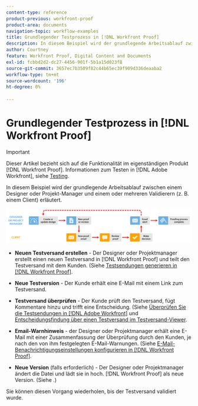 ```yaml
---
content-type: reference
product-previous: workfront-proof
product-area: documents
navigation-topic: workflow-examples
title: Grundlegender Testprozess in [!DNL Workfront Proof]
description: In diesem Beispiel wird der grundlegende Arbeitsablauf zwischen einem Designer oder Projekt-Manager und einem oder mehreren Validierern (z. B. einem Client) erläutert.
author: Courtney
feature: Workfront Proof, Digital Content and Documents
exl-id: fcbbd2d2-dc27-4456-901f-5b1a15d023f8
source-git-commit: 3657ec7b3509f82c44b65ec39f909d336deaaba2
workflow-type: tm+mt
source-wordcount: '196'
ht-degree: 0%

---
```


# Grundlegender Testprozess in [!DNL Workfront Proof]

>[!IMPORTANT]
>
>Dieser Artikel bezieht sich auf die Funktionalität im eigenständigen Produkt [!DNL Workfront Proof]. Informationen zum Testen in [!DNL Adobe Workfront], siehe [Testing](../../../review-and-approve-work/proofing/proofing.md).

In diesem Beispiel wird der grundlegende Arbeitsablauf zwischen einem Designer oder Projekt-Manager und einem oder mehreren Validierern (z. B. einem Client) erläutert.

![basic_workflow.png](assets/basic_workflow.png)

* **Neuen Testversand erstellen** - Der Designer oder Projektmanager erstellt einen neuen Testversand in [!DNL Workfront Proof] und teilt den Testversand mit dem Kunden. (Siehe [Testsendungen generieren in [!DNL Workfront Proof]](../../../workfront-proof/wp-work-proofsfiles/create-proofs-and-files/generate-proofs.md).

* **Neue Testversion** - Der Kunde erhält eine E-Mail mit einem Link zum Testversand.

* **Testversand überprüfen** - Der Kunde prüft den Testversand, fügt Kommentare hinzu und trifft eine Entscheidung. (Siehe [Überprüfen Sie die Testsendungen in [!DNL Adobe Workfront]](../../../review-and-approve-work/proofing/reviewing-proofs-within-workfront/review-proofs-in-wf.md) und [Entscheidungsfindung über einen Testversand im Testversand-Viewer](../../../review-and-approve-work/proofing/reviewing-proofs-within-workfront/make-a-decision-on-a-proof/make-decisions-on-proof.md).

* **Email-Warnhinweis** - der Designer oder Projektmanager erhält eine E-Mail mit einer Zusammenfassung der Überprüfung durch den Kunden, je nach den von ihm festgelegten E-Mail-Warnungen. (Siehe [E-Mail-Benachrichtigungseinstellungen konfigurieren in [!DNL Workfront Proof]](../../../workfront-proof/wp-emailsntfctns/email-alerts/config-email-notification-settings-wp.md).

* **Neue Version** (falls erforderlich) - Der Designer oder Projektmanager ändert die Datei und lädt sie in hoch. [!DNL Workfront Proof] als neue Version. (Siehe .)

Sie können diesen Vorgang wiederholen, bis der Testversand validiert wurde.
